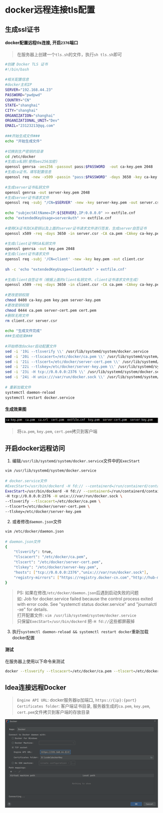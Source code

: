 # docker远程连接tls配置

## 生成ssl证书

#### docker配置远程tls连接, 开启`2376`端口

> 在服务器上创建一个`tls.sh`的文件，执行`sh tls.sh`即可
```bash
#创建 Docker TLS 证书
#!/bin/bash

#相关配置信息
#docker主机IP
SERVER="192.168.44.23"
PASSWORD="pwdpwd"
COUNTRY="CN"
STATE="shanghai"
CITY="shanghai"
ORGANIZATION="shanghai"
ORGANIZATIONAL_UNIT="Dev"
EMAIL="23123213@qq.com"

###开始生成文件###
echo "开始生成文件"

#切换到生产密钥的目录
cd /etc/docker
#生成ca私钥(使用aes256加密)
openssl genrsa -aes256 -passout pass:$PASSWORD  -out ca-key.pem 2048
#生成ca证书，填写配置信息
openssl req -new -x509 -passin "pass:$PASSWORD" -days 3650 -key ca-key.pem -sha256 -out ca.pem -subj "/C=$COUNTRY/ST=$STATE/L=$CITY/O=$ORGANIZATION/OU=$ORGANIZATIONAL_UNIT/CN=$SERVER/emailAddress=$EMAIL"

#生成server证书私钥文件
openssl genrsa -out server-key.pem 2048
#生成server证书请求文件
openssl req -subj "/CN=$SERVER" -new -key server-key.pem -out server.csr

echo "subjectAltName=IP:${SERVER},IP:0.0.0.0" >> extfile.cnf
echo "extendedKeyUsage=serverAuth" >> extfile.cnf

#使用CA证书及CA密钥以及上面的server证书请求文件进行签发，生成server自签证书
openssl x509 -req -days 3650 -in server.csr -CA ca.pem -CAkey ca-key.pem -passin "pass:$PASSWORD" -CAcreateserial  -out server-cert.pem -extfile extfile.cnf

#生成client证书RSA私钥文件
openssl genrsa -out key.pem 2048
#生成client证书请求文件
openssl req -subj '/CN=client' -new -key key.pem -out client.csr

sh -c 'echo "extendedKeyUsage=clientAuth" > extfile.cnf'

#生成client自签证书（根据上面的client私钥文件、client证书请求文件生成）
openssl x509 -req -days 3650 -in client.csr -CA ca.pem -CAkey ca-key.pem  -passin "pass:$PASSWORD" -CAcreateserial -out cert.pem  -extfile extfile.cnf

#更改密钥权限
chmod 0400 ca-key.pem key.pem server-key.pem
#更改密钥权限
chmod 0444 ca.pem server-cert.pem cert.pem
#删除无用文件
rm client.csr server.csr

echo "生成文件完成"
###生成结束###

#开始修改docker启动配置文件
sed -i '19i --tlsverify \\' /usr/lib/systemd/system/docker.service
sed -i '20i --tlscacert=/etc/docker/ca.pem \\' /usr/lib/systemd/system/docker.service
sed -i '21i --tlscert=/etc/docker/server-cert.pem \\' /usr/lib/systemd/system/docker.service
sed -i '22i --tlskey=/etc/docker/server-key.pem \\' /usr/lib/systemd/system/docker.service
sed -i '23i -H tcp://0.0.0.0:2376 \\' /usr/lib/systemd/system/docker.service
sed -i '24i -H unix:///var/run/docker.sock \\' /usr/lib/systemd/system/docker.service

# 重新加载文件
systemctl daemon-reload
systemctl restart docker.service
```

#### 生成效果图

![效果图](../_images/Snipaste_2021-09-08_07-51-15.png)

> 将`ca.pem`, `key.pem`, `cert.pem`拷贝到客户端

## 开启docker远程访问

1. 编辑`/usr/lib/systemd/system/docker.service`文件中的`ExecStart`

```bash
vim /usr/lib/systemd/system/docker.service

# docker.service文件
#ExecStart=/usr/bin/dockerd -H fd:// --containerd=/run/containerd/containerd.sock 初始配置
ExecStart=/usr/bin/dockerd -H fd:// --containerd=/run/containerd/containerd.sock \ 
-H tcp://0.0.0.0:2376 -H unix:///var/run/docker.sock \
--tlsverify --tlscacert=/etc/docker/ca.pem \
--tlscert=/etc/docker/server-cert.pem \
--tlskey=/etc/docker/server-key.pem
```

2. 或者修改`daemon.json`文件

```bash
vim /etc/docker/daemon.json

# daemon.json文件
{
    "tlsverify": true,
    "tlscacert": "/etc/docker/ca.pem",
    "tlscert": "/etc/docker/server-cert.pem",
    "tlskey": "/etc/docker/server-key.pem",
    "hosts": ["tcp://0.0.0.0:2376","unix:///var/run/docker.sock"],
    "registry-mirrors": ["https://registry.docker-cn.com","http://hub-mirror.c.163.com","https://docker.mirrors.ustc.edu.cn"]
}

```
> PS: 如果在修改`/etc/docker/daemon.json`后遇到启动失败的问题<br>
> 如: Job for docker.service failed because the control process exited with error code. See "systemctl status docker.service" and "journalctl -xe" for details.<br>
> 打开配置文件: `vim /usr/lib/systemd/system/docker.service`<br>
> 只保留`ExecStart=/usr/bin/dockerd`  把`-H fd://`这些都屏蔽掉<br>

3. 执行`systemctl daemon-reload && systemctl restart docker`重新加载docker配置

#### 测试
在服务器上使用以下命令来测试
```bash
docker --tlsverify --tlscacert=/etc/docker/ca.pem --tlscert=/etc/docker/cert.pem --tlskey=/etc/docker/key.pem -H tcp://192.168.44.23:2376 version
```


## Idea连接远程Docker

> `Engine API URL`: docker服务器ip加端口, `https://{ip}:{port}`<br>
> `Certificates folder`: 客户端证书目录, 服务器生成的`ca.pem`, `key.pem`, `cert.pem`文件拷贝到客户端的存放目录

![docker-idea](../_images/Snipaste_2021-09-08_08-15-30.png)